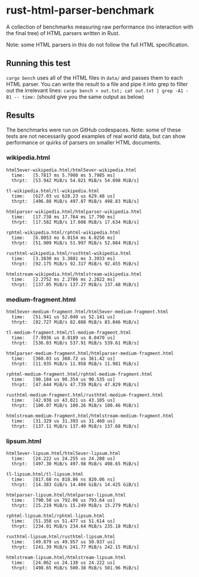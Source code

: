 # rust-html-parser-benchmark

A collection of benchmarks measuring raw performance (no interaction with the final tree) of HTML parsers written in Rust.

Note: some HTML parsers in this do not follow the full HTML specification.

## Running this test
`cargo bench` uses all of the HTML files in `data/` and passes them to each HTML parser. You can write the result to a file and pipe it into grep to filter out the irrelevant lines: `cargo bench > out.txt; cat out.txt | grep -A1 -B1 -- time:` (should give you the same output as below)

## Results
The benchmarks were run on GitHub codespaces. 
Note: some of these tests are not necessarily good examples of real world data, but can show performance or quirks of parsers on smaller HTML documents.


### wikipedia.html
```
html5ever-wikipedia.html/html5ever-wikipedia.html                                                                              
  time:   [5.7817 ms 5.7900 ms 5.7985 ms]
  thrpt:  [53.942 MiB/s 54.021 MiB/s 54.098 MiB/s]
  
tl-wikipedia.html/tl-wikipedia.html                                                                              
  time:   [627.03 us 628.23 us 629.48 us]
  thrpt:  [496.88 MiB/s 497.87 MiB/s 498.83 MiB/s]
  
htmlparser-wikipedia.html/htmlparser-wikipedia.html                                                                              
  time:   [17.738 ms 17.764 ms 17.790 ms]
  thrpt:  [17.582 MiB/s 17.608 MiB/s 17.634 MiB/s]
  
rphtml-wikipedia.html/rphtml-wikipedia.html                                                                              
  time:   [6.0053 ms 6.0154 ms 6.0256 ms]
  thrpt:  [51.909 MiB/s 51.997 MiB/s 52.084 MiB/s]
  
rusthtml-wikipedia.html/rusthtml-wikipedia.html                                                                              
  time:   [3.3830 ms 3.3881 ms 3.3933 ms]
  thrpt:  [92.175 MiB/s 92.317 MiB/s 92.455 MiB/s]
  
htmlstream-wikipedia.html/htmlstream-wikipedia.html                                                                              
  time:   [2.2752 ms 2.2786 ms 2.2822 ms]
  thrpt:  [137.05 MiB/s 137.27 MiB/s 137.48 MiB/s]
```

### medium-fragment.html
```
html5ever-medium-fragment.html/html5ever-medium-fragment.html                                                                               
  time:   [51.941 us 52.040 us 52.141 us]
  thrpt:  [82.727 MiB/s 82.888 MiB/s 83.046 MiB/s]

tl-medium-fragment.html/tl-medium-fragment.html                                                                               
  time:   [7.9936 us 8.0189 us 8.0470 us]
  thrpt:  [536.03 MiB/s 537.91 MiB/s 539.61 MiB/s]
  
htmlparser-medium-fragment.html/htmlparser-medium-fragment.html                                                                              
  time:   [360.03 us 360.72 us 361.42 us]
  thrpt:  [11.935 MiB/s 11.958 MiB/s 11.981 MiB/s]
  
rphtml-medium-fragment.html/rphtml-medium-fragment.html                                                                              
  time:   [90.184 us 90.354 us 90.535 us]
  thrpt:  [47.644 MiB/s 47.739 MiB/s 47.829 MiB/s]
  
rusthtml-medium-fragment.html/rusthtml-medium-fragment.html                                                                               
  time:   [42.938 us 43.021 us 43.105 us]
  thrpt:  [100.07 MiB/s 100.26 MiB/s 100.46 MiB/s]
  
htmlstream-medium-fragment.html/htmlstream-medium-fragment.html                                                                               
  time:   [31.329 us 31.393 us 31.460 us]
  thrpt:  [137.11 MiB/s 137.40 MiB/s 137.68 MiB/s]
```

### lipsum.html
```
html5ever-lipsum.html/html5ever-lipsum.html                                                                               
  time:   [24.222 us 24.255 us 24.288 us]
  thrpt:  [497.30 MiB/s 497.98 MiB/s 498.65 MiB/s]
  
tl-lipsum.html/tl-lipsum.html                                                                               
  time:   [817.68 ns 818.86 ns 820.06 ns]
  thrpt:  [14.383 GiB/s 14.404 GiB/s 14.425 GiB/s]

htmlparser-lipsum.html/htmlparser-lipsum.html                                                                              
  time:   [790.50 us 792.06 us 793.64 us]
  thrpt:  [15.219 MiB/s 15.249 MiB/s 15.279 MiB/s]

rphtml-lipsum.html/rphtml-lipsum.html                                                                               
  time:   [51.358 us 51.477 us 51.614 us]
  thrpt:  [234.01 MiB/s 234.64 MiB/s 235.18 MiB/s]
  
rusthtml-lipsum.html/rusthtml-lipsum.html                                                                               
  time:   [49.879 us 49.957 us 50.037 us]
  thrpt:  [241.39 MiB/s 241.77 MiB/s 242.15 MiB/s]
  
htmlstream-lipsum.html/htmlstream-lipsum.html                                                                               
  time:   [24.062 us 24.138 us 24.222 us]
  thrpt:  [498.65 MiB/s 500.38 MiB/s 501.96 MiB/s]  
```